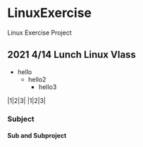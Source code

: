 # LinuxExercise
Linux Exercise Project

## 2021 4/14 Lunch Linux Vlass
+ hello
  + hello2
    +  hello3
 
 |1|2|3|
 |1|2|3|
 
 ### Subject
 #### Sub and Subproject
